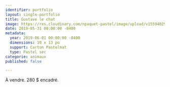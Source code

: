 ```yaml
---
identifier: portfolio
layout: single-portfolio
title: Gustave le chat
image: https://res.cloudinary.com/npaquet-pastel/image/upload/v1559402946/Gustave%20le%20chat%20pastel%202019.jpg
date: 2019-05-31 00:00:00 -0400
metadata:
  year: 2019-06-01 00:00:00 -0400
  dimensions: 10 x 13 po
  support: Carton Pastelmat
  type: Pastel sec
categorie: animaux
published: false

---
```

À vendre. 280 $ encadré.